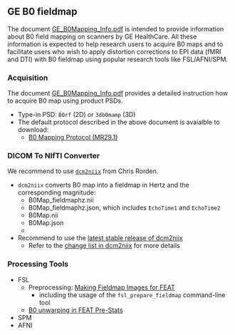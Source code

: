 ## GE B0 fieldmap

The document [GE_B0Mapping_Info.pdf](https://raw.githubusercontent.com/mr-jaemin/ge-mri/main/doc/GE_B0Mapping_Info.pdf) is intended to provide information about B0 field mapping on scanners by GE HealthCare. All these information is expected to help research users to acquire B0 maps and to facilitate users who wish to apply distortion corrections to EPI data (fMRI and DTI) with B0 fieldmap using popular research tools like FSL/AFNI/SPM.

### Acquisition
The document [GE_B0Mapping_Info.pdf](https://raw.githubusercontent.com/mr-jaemin/ge-mri/main/doc/GE_B0Mapping_Info.pdf) provides a detailed instruction how to acquire B0 map using product PSDs.
- Type-in PSD: `B0rf` (2D) or `3db0mamp` (3D)
- The default protocol described in the above document is avaialble to download:
  - [B0 Mapping Protocol (MR29.1)](https://raw.githubusercontent.com/mr-jaemin/ge-mri/main/doc/B0_Mapping_PSDs_MR29.1_Protocols_v1.2.tar.gz)

### DICOM To NIfTI Converter
We recommend to use [`dcm2niix`](https://github.com/rordenlab/dcm2niix) from Chris Rorden.
- `dcm2niix` converts B0 map into a fieldmap in Hertz and the corresponding magnitude:
  - B0Map_fieldmaphz.nii
  - B0Map_fieldmaphz.json, which includes `EchoTime1` and `EchoTime2`
  - B0Map.nii
  - B0Map.json
  - 
- Recommend to use the [latest stable release of dcm2niix](https://github.com/rordenlab/dcm2niix/releases)
  - Refer to the [change list in dcm2niix](https://github.com/mr-jaemin/ge-mri/tree/main/dcm2niix) for more details


### Processing Tools
- FSL
  - Preprocessing: [Making Fieldmap Images for FEAT](https://fsl.fmrib.ox.ac.uk/fsl/fslwiki/FUGUE/Guide#SIEMENS_and_GEHC_data)
    - including the usage of the `fsl_prepare_fieldmap` command-line tool
  - [B0 unwarping in FEAT Pre-Stats](https://fsl.fmrib.ox.ac.uk/fsl/fslwiki/FEAT/UserGuide#Pre-Stats)
- SPM
- AFNI
